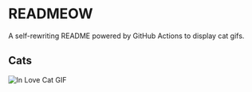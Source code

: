 # READMEOW

A self-rewriting README powered by GitHub Actions to display cat gifs.

## Cats

![In Love Cat GIF](https://media2.giphy.com/media/MDJ9IbxxvDUQM/200.gif?cid=9acd02day42m1047c48wfylngcc0sfi1ix2fay29x4kivisr&ep=v1_gifs_search&rid=200.gif&ct=g)
